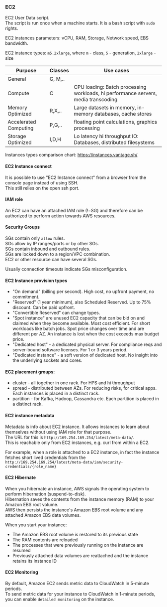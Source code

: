 ### EC2

EC2 User Data script.\
The script is run once when a machine starts.
It is a bash script with `sudo` rights.

EC2 instances parameters: vCPU, RAM, Storage, Network speed, EBS bandwidth.

EC2 instance types: `m5.2xlarge`, where `m` - class, `5` - generation, `2xlarge` - size

|Purpose|Classes|Use cases|
|--|--|--|
|General|G, M,..|
|Compute|C|CPU loading: Batch processing workloads, hi performance servers, media transcoding|
|Memory Optimized|R,X,..|Large datasets in memory, in-memory databases, cache stores|
|Accelerated Computing|P,G,..|floating point calculations, graphics processing|
|Storage Optimized|I,D,H|Lo latency hi throughput IO: Databases, distributed filesystems|

Instances types comparison chart: https://instances.vantage.sh/


#### EC2 Instance connect
It is possible to use "EC2 Instance connect" from a browser from the console page instead of using SSH.\
This still relies on the open ssh port.

#### IAM role
An EC2 can have an attached IAM role (!=SG) and therefore can be authorized to perform action towards AWS resources.

#### Security Groups
SGs contain only `allow` rules.\
SGs allow by IP ranges/ports or by other SGs.\
SGs contain inbound and outbound rules.\
SGs are locked down to a region/VPC combination.\
EC2 or other resource can have several SGs.

Usually connection timeouts indicate SGs misconfiguration.

#### EC2 Instance provision types
* "On demand" (billing per second). High cost, no upfront payment, no commitment.
* "Reserved" (1 year minimum), also Scheduled Reserved. Up to 75% discount. Can be paid upfront.
* "Convertible Reserved" can change types.
* "Spot instance" are unused EC2 capacity that can be bid on and claimed when they become available. Most cost efficient. For short workloads like batch jobs. Spot price changes over time and are different per AZ. An instance is lost when the cost exceeds max budget price.
* "Dedicated host" - a dedicated physical server. For compliance reqs and server-bound software licenses. For 1 or 3 years period.
* "Dedicated instance" - a soft version of dedicated host. No insight into the underlying sockets and cores.


#### EC2 placement groups:
* cluster - all together in one rack. For HPS and hi throughput
* spread - distributed between AZs. For reducing risks, for  critical apps. Each instances is placed in a distinct rack.
* partition - for Kafka, Hadoop, Cassandra etc. Each partition is placed in a distinct rack.

#### EC2 instance metadata
Metadata is info about EC2 instance.
It allows instances to learn about themselves without using IAM role for that purpose.\
The URL for this is `http://169.254.169.254/latest/meta-data/`.\
This is reachable only from EC2 instances, e.g. curl from within a EC2.

For example, when a role is attached to a EC2 instance, in fact the instance fetches short lived credentials from the `http://169.254.169.254/latest/meta-data/iam/security-credentials/{role_name}`

#### EC2 Hibernate
When you hibernate an instance, AWS signals the operating system to perform hibernation (suspend-to-disk).\
Hibernation saves the contents from the instance memory (RAM) to your Amazon EBS root volume.\
AWS then persists the instance's Amazon EBS root volume and any attached Amazon EBS data volumes.

When you start your instance:
* The Amazon EBS root volume is restored to its previous state
* The RAM contents are reloaded
* The processes that were previously running on the instance are resumed
* Previously attached data volumes are reattached and the instance retains its instance ID

#### EC2 Monitoring
By default, Amazon EC2 sends metric data to CloudWatch in 5-minute periods.\
To send metric data for your instance to CloudWatch in 1-minute periods, you can enable `detailed monitoring` on the instance.
